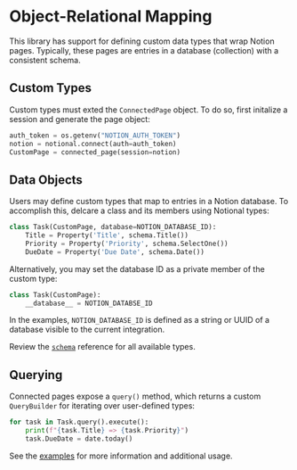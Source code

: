 # Object-Relational Mapping #

This library has support for defining custom data types that wrap Notion pages.
Typically, these pages are entries in a database (collection) with a consistent schema.

## Custom Types ##

Custom types must exted the `ConnectedPage` object.  To do so, first initalize a session
and generate the page object:

```python
auth_token = os.getenv("NOTION_AUTH_TOKEN")
notion = notional.connect(auth=auth_token)
CustomPage = connected_page(session=notion)
```

## Data Objects ##

Users may define custom types that map to entries in a Notion database.  To accomplish
this, delcare a class and its members using Notional types:

```python
class Task(CustomPage, database=NOTION_DATABASE_ID):
    Title = Property('Title', schema.Title())
    Priority = Property('Priority', schema.SelectOne())
    DueDate = Property('Due Date', schema.Date())
```

Alternatively, you may set the database ID as a private member of the custom type:

```python
class Task(CustomPage):
    __database__ = NOTION_DATABSE_ID
```

In the examples, `NOTION_DATABASE_ID` is defined as a string or UUID of a database
visible to the current integration.

Review the [`schema`](reference/schema.md) reference for all available types.

## Querying ##

Connected pages expose a `query()` method, which returns a custom `QueryBuilder` for
iterating over user-defined types:

```python
for task in Task.query().execute():
    print(f"{task.Title} => {task.Priority}")
    task.DueDate = date.today()
```

See the [examples](https://github.com/jheddings/notional/tree/main/examples) for more
information and additional usage.

